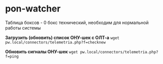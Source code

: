 # pon-watcher

Таблица боксов - 0 бокс технический, необходим для нормальной работы системы

**Загрузить (обновить) список ОНУ-шек с ОЛТ-а**
`wget pw.local/connectors/telemetria.php?f=checknew`

**Обновить сигналы ОНУ-шек**
`wget pw.local/connectors/telemetria.php?f=ping`